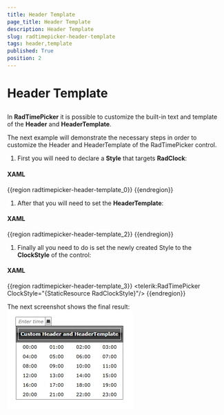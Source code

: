 ```yaml
---
title: Header Template
page_title: Header Template
description: Header Template
slug: radtimepicker-header-template
tags: header,template
published: True
position: 2
---
```


# Header Template



## 

In __RadTimePicker__ it is possible to customize the built-in text and template of the __Header__ and __HeaderTemplate__.
        

The next example will demonstrate the necessary steps in order to customize the Header and HeaderTemplate of the RadTimePicker control.
        

1. First you will need to declare a __Style__ that targets __RadClock__:
            

#### __XAML__

{{region radtimepicker-header-template_0}}
	<Style x:Key="RadClockStyle" TargetType="telerik:RadClock" >
	
	</Style>
	{{endregion}}



1. Next you will need to set the __Header__ property of the newly declared Style:
            

#### __XAML__

{{region radtimepicker-header-template_1}}
	<Style x:Key="RadClockStyle" TargetType="telerik:RadClock" >
		<Setter Property="Header" Value="Custom Header and HeaderTemplate"/>
	</Style>
	{{endregion}}



1. After that you will need to set the __HeaderTemplate__:
            

#### __XAML__

{{region radtimepicker-header-template_2}}
	<Style x:Key="RadClockStyle" TargetType="telerik:RadClock" >
		<Setter Property="Header" Value="Custom Header and HeaderTemplate"/>
		<Setter Property="HeaderTemplate">
			<Setter.Value>
				<DataTemplate>
					<Border BorderBrush="White" BorderThickness="1" Margin="3">
						<TextBlock Text="{Binding}" Margin="5"/>
					</Border>
				</DataTemplate>
			</Setter.Value>
		</Setter>
	</Style>
	{{endregion}}



1. Finally all you need to do is set the newly created Style to the __ClockStyle__ of the control:
            

#### __XAML__

{{region radtimepicker-header-template_3}}
	<telerik:RadTimePicker ClockStyle="{StaticResource RadClockStyle}"/>
	{{endregion}}



The next screenshot shows the final result:
      ![radtimepicker-header-template-1](images/radtimepicker-header-template-1.png)
